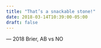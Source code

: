 ```yaml
---
title: "That’s a snackable stone!"
date: 2018-03-14T10:39:00-05:00
draft: false
---
```

— 2018 Brier, AB vs NO
<!--more--> 

